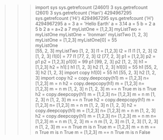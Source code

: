 >>> import sys
>>> sys.getrefcount (24601)
3
>>> sys.getrefcount (2601)
3
>>> sys.getrefcount ('Hari')
4294967295
>>> sys.getrefcount ('Hi')
4294967295
>>> sys.getrefcount ('H')
4294967295
>>> a = 3
>>> a = 'Hello Earth'
>>> a = 3.14
>>> a = 5
>>> b = 2
>>> a
5
>>> b
2
>>> a = a+2
>>> a
7
>>> myListOne = [1,2,3]
>>> myListTwo = myListOne
>>> myListOne = 'Ironman'
>>> myListTwo
[1, 2, 3]
>>> myListOne = [1,2,3]
>>> myListOne[0] = 55  
>>> myListOne          
[55, 2, 3]
>>> myListTwo
[1, 2, 3]
>>> l1 = [1,2,3]
>>> l2 = l1
>>> l1
[1, 2, 3]
>>> l2
[1, 2, 3]
>>> l1[0] = 77
>>> l1
[77, 2, 3]
>>> l2
[77, 2, 3]
>>> p1 = [1,2,3]
>>> p2 = p1
>>> p2 = [1,2,3]
>>> p1[0] = 99
>>> p1
[99, 2, 3]
>>> p2
[1, 2, 3]
>>> h1 = [1,2,3]
>>> h2 = h1[:]
>>> h1
[1, 2, 3]
>>> h2
[1, 2, 3]
>>> h1[0] = 55
>>> h1
[55, 2, 3]
>>> h2
[1, 2, 3]
>>> import copy
>>> h1[0] = 55
>>> h1
[55, 2, 3]
>>> h2
[1, 2, 3]
>>> import copy
>>> h2 = copy.deepcopy(h1)
>>> m = [1,2,3]
>>> n= [1,2,3]
>>> m = n
>>> h2 = copy.deepcopy(h1)
>>> m = [1,2,3]
>>> n= [1,2,3]
>>> m = n
>>> m
[1, 2, 3]
>>> n
[1, 2, 3]
>>> m == n
True
>>> m is n
True
>>> h2 = copy.deepcopy(h1)
>>> m = [1,2,3]
>>> n= [1,2,3]
>>> m = n
>>> m
[1, 2, 3]
>>> n
[1, 2, 3]
>>> m == n
True
>>> h2 = copy.deepcopy(h1)
>>> m = [1,2,3]
>>> n= [1,2,3]
>>> m = n
>>> m
[1, 2, 3]
>>> n
[1, 2, 3]
>>> h2 = copy.deepcopy(h1)
>>> m = [1,2,3]
>>> n= [1,2,3]
>>> m = n
>>> m
[1, 2, 3]
>>> h2 = copy.deepcopy(h1)
>>> m = [1,2,3]
>>> n= [1,2,3]
>>> m = n
>>> m
>>> n= [1,2,3]
>>> m = n
>>> m
[1, 2, 3]
>>> m = n
>>> m
[1, 2, 3]
>>> m
[1, 2, 3]
[1, 2, 3]
>>> n
[1, 2, 3]
>>> m == n
True
>>> m is n
True
>>> m = [1,2,3]
>>> m = n
>>> m == n
True
>>> m is n
True
>>> m = [1,2,3]
>>> m == n
True
>>> m is n
False
>>>






